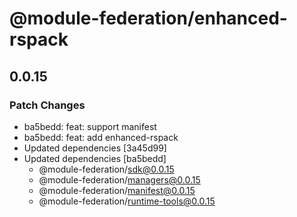 # @module-federation/enhanced-rspack

## 0.0.15

### Patch Changes

- ba5bedd: feat: support manifest
- ba5bedd: feat: add enhanced-rspack
- Updated dependencies [3a45d99]
- Updated dependencies [ba5bedd]
  - @module-federation/sdk@0.0.15
  - @module-federation/managers@0.0.15
  - @module-federation/manifest@0.0.15
  - @module-federation/runtime-tools@0.0.15
